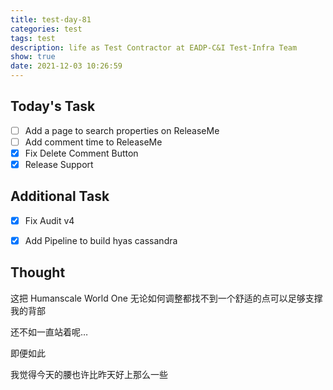 ```yaml
---
title: test-day-81
categories: test
tags: test
description: life as Test Contractor at EADP-C&I Test-Infra Team
show: true
date: 2021-12-03 10:26:59
---
```

## Today's Task
- [ ] Add a page to search properties on ReleaseMe
- [ ] Add comment time to ReleaseMe
- [x] Fix Delete Comment Button
- [x] Release Support

## Additional Task 
- [x] Fix Audit v4
- [x] Add Pipeline to build hyas cassandra


## Thought

这把 Humanscale World One 无论如何调整都找不到一个舒适的点可以足够支撑我的背部

还不如一直站着呢…

即便如此

我觉得今天的腰也许比昨天好上那么一些


